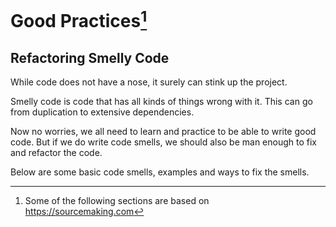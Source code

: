 # Good Practices[^1]

[^1]: Some of the following sections are based on https://sourcemaking.com

## Refactoring Smelly Code

While code does not have a nose, it surely can stink up the project.

Smelly code is code that has all kinds of things wrong with it. This can go from duplication to extensive dependencies.

Now no worries, we all need to learn and practice to be able to write good code. But if we do write code smells, we should also be man enough to fix and refactor the code.

Below are some basic code smells, examples and ways to fix the smells.

